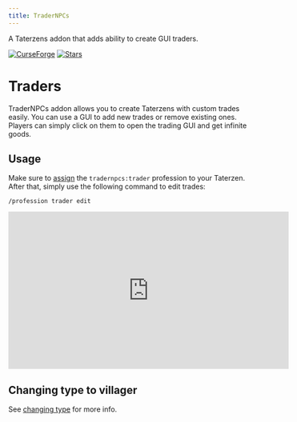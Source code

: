 ```yaml
---
title: TraderNPCs
---
```


A Taterzens addon that adds ability to create GUI traders.

[![CurseForge](https://cf.way2muchnoise.eu/versions/For%20MC_550916_all.svg?style=flat-square)](https://www.curseforge.com/minecraft/mc-mods/tradernpcs)
[![Stars](https://img.shields.io/github/stars/samolego/TraderNPCs?style=flat-square)](https://github.com/samolego/TraderNPCs)


# Traders

TraderNPCs addon allows you to create Taterzens with custom trades easily.
You can use a GUI to add new trades or remove existing ones.
Players can simply click on them to open the trading GUI and get infinite goods.

## Usage

Make sure to [assign](./assigning_professions.md#giving-taterzen-a-profession) the `tradernpcs:trader` profession to your Taterzen.
After that, simply use the following command to edit trades:
```
/profession trader edit
```

<iframe width="560" height="315" src="https://www.youtube-nocookie.com/embed/oeOuvS7cP2U" title="YouTube video player" frameborder="0" allow="accelerometer; autoplay; clipboard-write; encrypted-media; gyroscope; picture-in-picture" allowfullscreen></iframe>

## Changing type to villager

See [changing type](../getting_started/types.md#armorer-villager-from-desert) for more info.